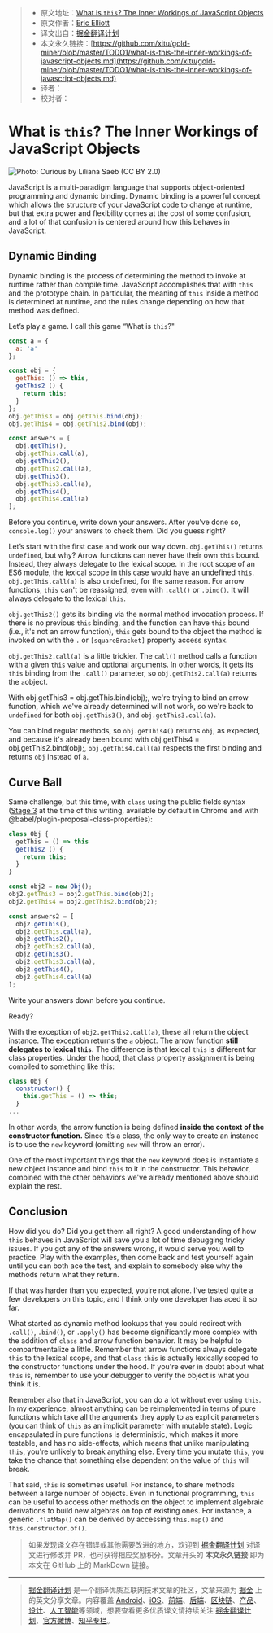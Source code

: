 > * 原文地址：[What is `this`? The Inner Workings of JavaScript Objects](https://medium.com/javascript-scene/what-is-this-the-inner-workings-of-javascript-objects-d397bfa0708a)
> * 原文作者：[Eric Elliott](https://medium.com/@_ericelliott)
> * 译文出自：[掘金翻译计划](https://github.com/xitu/gold-miner)
> * 本文永久链接：[https://github.com/xitu/gold-miner/blob/master/TODO1/what-is-this-the-inner-workings-of-javascript-objects.md](https://github.com/xitu/gold-miner/blob/master/TODO1/what-is-this-the-inner-workings-of-javascript-objects.md)
> * 译者：
> * 校对者：

# What is `this`? The Inner Workings of JavaScript Objects

![**Photo: Curious by Liliana Saeb (CC BY 2.0)**](https://cdn-images-1.medium.com/max/3200/1*q-p49V6XkQRrvh5w4vauSg.jpeg)

JavaScript is a multi-paradigm language that supports object-oriented programming and dynamic binding. Dynamic binding is a powerful concept which allows the structure of your JavaScript code to change at runtime, but that extra power and flexibility comes at the cost of some confusion, and a lot of that confusion is centered around how this behaves in JavaScript.

## Dynamic Binding

Dynamic binding is the process of determining the method to invoke at runtime rather than compile time. JavaScript accomplishes that with `this` and the prototype chain. In particular, the meaning of `this` inside a method is determined at runtime, and the rules change depending on how that method was defined.

Let’s play a game. I call this game “What is `this`?"

```js
const a = {
  a: 'a'
};

const obj = {
  getThis: () => this,
  getThis2 () {
    return this;
  }
};
obj.getThis3 = obj.getThis.bind(obj);
obj.getThis4 = obj.getThis2.bind(obj);

const answers = [
  obj.getThis(),
  obj.getThis.call(a),
  obj.getThis2(),
  obj.getThis2.call(a),
  obj.getThis3(),
  obj.getThis3.call(a),
  obj.getThis4(),
  obj.getThis4.call(a)
];
```

Before you continue, write down your answers. After you’ve done so, `console.log()` your answers to check them. Did you guess right?

Let’s start with the first case and work our way down. `obj.getThis()` returns `undefined`, but why? Arrow functions can never have their own `this` bound. Instead, they always delegate to the lexical scope. In the root scope of an ES6 module, the lexical scope in this case would have an undefined `this`. `obj.getThis.call(a)` is also undefined, for the same reason. For arrow functions, `this` can't be reassigned, even with `.call()` or `.bind()`. It will always delegate to the lexical `this`.

`obj.getThis2()` gets its binding via the normal method invocation process. If there is no previous `this` binding, and the function can have `this` bound (i.e., it's not an arrow function), `this` gets bound to the object the method is invoked on with the `.` or `[squareBracket]` property access syntax.

`obj.getThis2.call(a)` is a little trickier. The `call()` method calls a function with a given `this` value and optional arguments. In other words, it gets its `this` binding from the `.call()` parameter, so `obj.getThis2.call(a)` returns the `a`object.

With obj.getThis3 = obj.getThis.bind(obj);, we're trying to bind an arrow function, which we've already determined will not work, so we're back to `undefined` for both `obj.getThis3()`, and `obj.getThis3.call(a)`.

You can bind regular methods, so `obj.getThis4()` returns `obj`, as expected, and because it's already been bound with obj.getThis4 = obj.getThis2.bind(obj);, `obj.getThis4.call(a)` respects the first binding and returns `obj` instead of `a`.

## Curve Ball

Same challenge, but this time, with `class` using the public fields syntax ([Stage 3](https://github.com/tc39/proposal-class-fields) at the time of this writing, available by default in Chrome and with @babel/plugin-proposal-class-properties):

```js
class Obj {
  getThis = () => this
  getThis2 () {
    return this;
  }
}

const obj2 = new Obj();
obj2.getThis3 = obj2.getThis.bind(obj2);
obj2.getThis4 = obj2.getThis2.bind(obj2);

const answers2 = [
  obj2.getThis(),
  obj2.getThis.call(a),
  obj2.getThis2(),
  obj2.getThis2.call(a),
  obj2.getThis3(),
  obj2.getThis3.call(a),
  obj2.getThis4(),
  obj2.getThis4.call(a)
];
```

Write your answers down before you continue.

Ready?

With the exception of `obj2.getThis2.call(a)`, these all return the object instance. The exception returns the `a` object. The arrow function **still delegates to lexical `this`.** The difference is that lexical `this` is different for class properties. Under the hood, that class property assignment is being compiled to something like this:

```js
class Obj {
  constructor() {
    this.getThis = () => this;
  }
...
```

In other words, the arrow function is being defined **inside the context of the constructor function.** Since it’s a class, the only way to create an instance is to use the `new` keyword (omitting `new` will throw an error).

One of the most important things that the `new` keyword does is instantiate a new object instance and bind `this` to it in the constructor. This behavior, combined with the other behaviors we've already mentioned above should explain the rest.

## Conclusion

How did you do? Did you get them all right? A good understanding of how `this` behaves in JavaScript will save you a lot of time debugging tricky issues. If you got any of the answers wrong, it would serve you well to practice. Play with the examples, then come back and test yourself again until you can both ace the test, and explain to somebody else why the methods return what they return.

If that was harder than you expected, you’re not alone. I’ve tested quite a few developers on this topic, and I think only one developer has aced it so far.

What started as dynamic method lookups that you could redirect with `.call()`, `.bind()`, or `.apply()` has become significantly more complex with the addition of `class` and arrow function behavior. It may be helpful to compartmentalize a little. Remember that arrow functions always delegate `this` to the lexical scope, and that `class` `this` is actually lexically scoped to the constructor functions under the hood. If you're ever in doubt about what `this` is, remember to use your debugger to verify the object is what you think it is.

Remember also that in JavaScript, you can do a lot without ever using `this`. In my experience, almost anything can be reimplemented in terms of pure functions which take all the arguments they apply to as explicit parameters (you can think of `this` as an implicit parameter with mutable state). Logic encapsulated in pure functions is deterministic, which makes it more testable, and has no side-effects, which means that unlike manipulating `this`, you're unlikely to break anything else. Every time you mutate `this`, you take the chance that something else dependent on the value of `this` will break.

That said, `this` is sometimes useful. For instance, to share methods between a large number of objects. Even in functional programming, `this` can be useful to access other methods on the object to implement algebraic derivations to build new algebras on top of existing ones. For instance, a generic `.flatMap()` can be derived by accessing `this.map()` and `this.constructor.of()`.

> 如果发现译文存在错误或其他需要改进的地方，欢迎到 [掘金翻译计划](https://github.com/xitu/gold-miner) 对译文进行修改并 PR，也可获得相应奖励积分。文章开头的 **本文永久链接** 即为本文在 GitHub 上的 MarkDown 链接。

---

> [掘金翻译计划](https://github.com/xitu/gold-miner) 是一个翻译优质互联网技术文章的社区，文章来源为 [掘金](https://juejin.im) 上的英文分享文章。内容覆盖 [Android](https://github.com/xitu/gold-miner#android)、[iOS](https://github.com/xitu/gold-miner#ios)、[前端](https://github.com/xitu/gold-miner#前端)、[后端](https://github.com/xitu/gold-miner#后端)、[区块链](https://github.com/xitu/gold-miner#区块链)、[产品](https://github.com/xitu/gold-miner#产品)、[设计](https://github.com/xitu/gold-miner#设计)、[人工智能](https://github.com/xitu/gold-miner#人工智能)等领域，想要查看更多优质译文请持续关注 [掘金翻译计划](https://github.com/xitu/gold-miner)、[官方微博](http://weibo.com/juejinfanyi)、[知乎专栏](https://zhuanlan.zhihu.com/juejinfanyi)。
